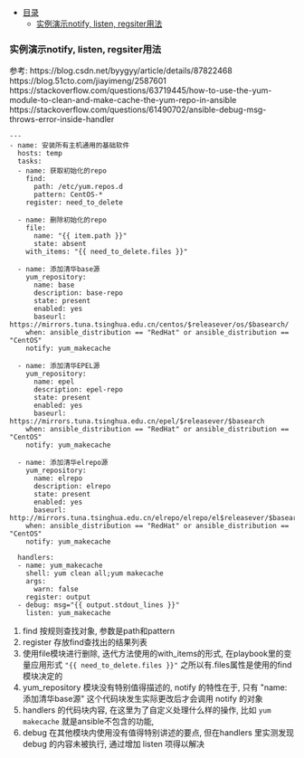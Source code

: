 * [目录](#0)
  * [实例演示notify, listen, regsiter用法](#1)

<h3 id="1">实例演示notify, listen, regsiter用法</h3>
参考:  
https://blog.csdn.net/byygyy/article/details/87822468  
https://blog.51cto.com/jiayimeng/2587601  
https://stackoverflow.com/questions/63719445/how-to-use-the-yum-module-to-clean-and-make-cache-the-yum-repo-in-ansible  
https://stackoverflow.com/questions/61490702/ansible-debug-msg-throws-error-inside-handler  

```
---
- name: 安装所有主机通用的基础软件
  hosts: temp
  tasks:
  - name: 获取初始化的repo
    find:
      path: /etc/yum.repos.d
      pattern: CentOS-*
    register: need_to_delete

  - name: 删除初始化的repo
    file:
      name: "{{ item.path }}"
      state: absent
    with_items: "{{ need_to_delete.files }}"

  - name: 添加清华base源
    yum_repository: 
      name: base
      description: base-repo
      state: present
      enabled: yes
      baseurl: https://mirrors.tuna.tsinghua.edu.cn/centos/$releasever/os/$basearch/
    when: ansible_distribution == "RedHat" or ansible_distribution == "CentOS"
    notify: yum_makecache

  - name: 添加清华EPEL源
    yum_repository: 
      name: epel
      description: epel-repo
      state: present
      enabled: yes
      baseurl: https://mirrors.tuna.tsinghua.edu.cn/epel/$releasever/$basearch
    when: ansible_distribution == "RedHat" or ansible_distribution == "CentOS"
    notify: yum_makecache

  - name: 添加清华elrepo源
    yum_repository: 
      name: elrepo
      description: elrepo
      state: present
      enabled: yes
      baseurl: http://mirrors.tuna.tsinghua.edu.cn/elrepo/elrepo/el$releasever/$basearch
    when: ansible_distribution == "RedHat" or ansible_distribution == "CentOS"
    notify: yum_makecache

  handlers:
  - name: yum_makecache
    shell: yum clean all;yum makecache
    args:
      warn: false
    register: output
  - debug: msg="{{ output.stdout_lines }}"
    listen: yum_makecache

```
1) find 按规则查找对象, 参数是path和pattern  
2) register 存放find查找出的结果列表  
3) 使用file模块进行删除, 迭代方法使用的with_items的形式, 在playbook里的变量应用形式 ```"{{ need_to_delete.files }}"``` 之所以有.files属性是使用的find模块决定的
4) yum_repository 模块没有特别值得描述的, notify 的特性在于, 只有 "name: 添加清华base源" 这个代码块发生实际更改后才会调用 notify 的对象  
5) handlers 的代码块内容, 在这里为了自定义处理什么样的操作, 比如 ```yum makecache``` 就是ansible不包含的功能,  
6) debug 在其他模块内使用没有值得特别讲述的要点, 但在handlers 里实测发现debug 的内容未被执行, 通过增加 listen 项得以解决

